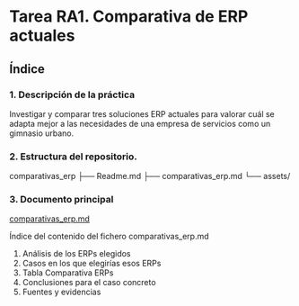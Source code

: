 # Tarea RA1. Comparativa de ERP actuales

## Índice

### 1. Descripción de la práctica
Investigar y comparar tres soluciones ERP actuales para valorar cuál se adapta mejor a las necesidades de una empresa de servicios como un gimnasio urbano.

### 2. Estructura del repositorio.
comparativas_erp
├── Readme.md
├── comparativas_erp.md
└── assets/

### 3. Documento principal
[comparativas_erp.md](comparativas_erp.md)

Índice del contenido del fichero comparativas_erp.md
1. Análisis de los ERPs elegidos
2. Casos en los que elegirías esos ERPs
3. Tabla Comparativa ERPs
4. Conclusiones para el caso concreto
5. Fuentes y evidencias